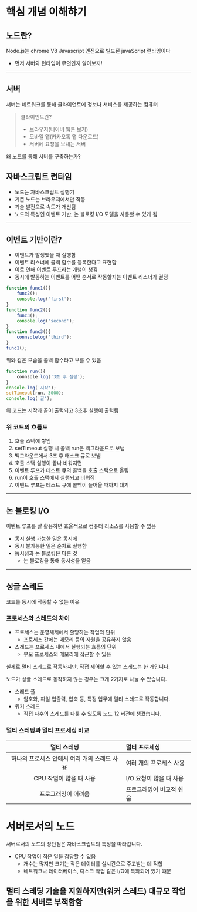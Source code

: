 # 핵심 개념 이해햐기
## 노드란?
Node.js는 chrome V8 Javascript 엔진으로 빌드된 javaScript 런타임이다
- 먼저 서버와 런타임이 무엇인지 알아보자!
***
## 서버
서버는 네트워크를 통해 클라이언트에 정보나 서비스를 제공하는 컴퓨터
> 클라이언트란?
> - 브라우저(네이버 웹툰 보기)
> - 모바일 앱(카카오톡 앱 다운로드)
> - 서버에 요청을 보내는 서버

왜 노드를 통해 서버를 구축하는가?
## 자바스크립트 런타임
- 노드는 자바스크립트 실행기
- 기존 노드는 브라우저에서만 작동
- 기술 발전으로 속도가 개선됨
- 노드의 특성인 이벤트 기반, 논 블로킹 I/O 모델을 사용할 수 있게 됨
***
## 이벤트 기반이란?
- 이벤트가 발생했을 때 실행함
- 이벤트 리스너에 콜백 함수를 등록한다고 표현함
- 이로 인해 이벤트 루프라는 개념이 생김
- 동시에 발동하는 이벤트를 어떤 순서로 작동할지는 이벤트 리스너가 결정
```javascript
function func1(){
    func2();
    console.log('first');
}
function func2(){
    func3();
    console.log('second');
}
function func3(){
    connsolelog('third');
}
func1();
```
위와 같은 모습을 콜백 함수라고 부를 수 있음
```javascript
function run(){
    connsole.log('3초 후 실행');
}
console.log('시작');
setTimeout(run, 3000);
console.log('끝');
```
위 코드는 시작과 끝이 출력되고 3초후 실행이 출력됨
### 위 코드의 흐름도
1. 호출 스택에 쌓임
2. setTimeout 실행 시 콜백 run은 백그라운드로 보냄
3. 백그라운드에서 3초 후 태스크 큐로 보냄
4. 호출 스택 실행이 끝나 비워지면
5. 이벤트 루프가 테스트 큐의 콜백을 호출 스택으로 올림
6. run이 호출 스택에서 실행되고 비워짐
7. 이벤트 루프는 테스트 큐에 콜백이 들어올 때까지 대기
***
## 논 블로킹 I/O
이벤트 루프를 잘 활용하면 효율적으로 컴퓨터 리소스를 사용할 수 있음
- 동시 실행 가능한 일은 동시에
- 동시 불가능한 일은 순차로 실행함
- 동시성과 논 블로킹은 다른 것
    - 논 블로킹을 통해 동시성을 얻음
***
## 싱글 스레드
코드를 동시에 작동할 수 없는 이유
### 프로세스와 스레드의 차이
- 프로세스는 운영체제에서 할당하는 작업의 단위
    - 프로세스 간에는 메모리 등의 자원을 공유하지 않음
- 스레드는 프로세스 내에서 실행되는 흐름의 단위
    - 부모 프로세스의 메모리에 접근할 수 있음

실제로 멀티 스레드로 작동하지만, 직접 제어할 수 있는 스레드는 한 개입니다.

노드가 싱글 스레드로 동작하지 않는 경우는 크게 2가지로 나눌 수 있습니다.
- 스레드 풀
    - 암호화, 파일 입출력, 압축 등, 특정 업무에 멀티 스레드로 작동합니다.
- 워커 스레드
    - 직접 다수의 스레드를 다룰 수 있도록 노드 12 버전에 생겼습니다.
### 멀티 스레딩과 멀티 프로세싱 비교
|멀티 스레딩|멀티 프로세싱|
|:------:|:--------|
|하나의 프로세스 안에서 여러 개의 스레드 사용|여러 개의 프로세스 사용|
|CPU 작업이 많을 때 사용|I/O 요청이 많을 때 사용|
|프로그래밍이 어려움|프로그래밍이 비교적 쉬움|
# 서버로서의 노드
서버로서의 노드의 장단점은 자바스크립트의 특징을 따라갑니다.
- CPU 작업이 적은 일을 감당할 수 있음
    - 개수는 많지만 크기는 작은 데이터를 실시간으로 주고받는 데 적합
    - 네트워크나 데이터베이스, 디스크 작업 같은 I/O에 특화되어 있기 떄문

멀티 스레딩 기술을 지원하지만(워커 스레드) 대규모 작업을 위한 서버로 부적합함
- 